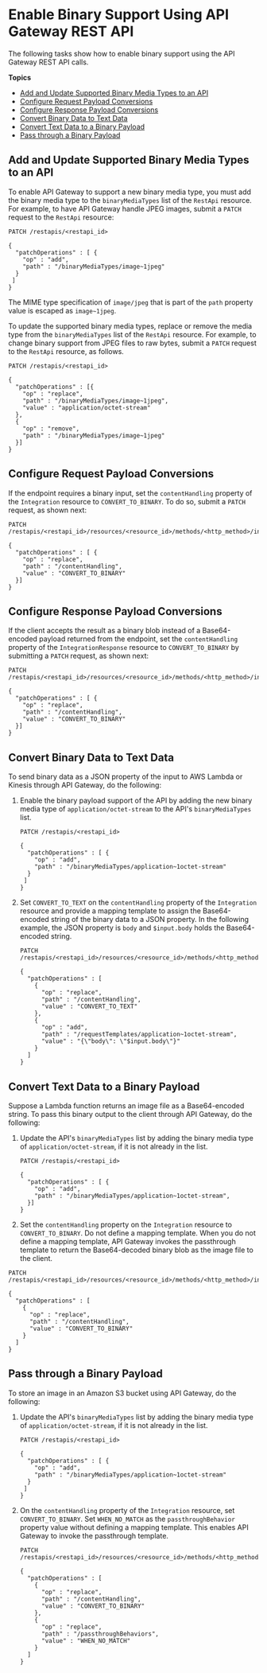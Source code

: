 # Enable Binary Support Using API Gateway REST API<a name="api-gateway-payload-encodings-configure-with-control-service-api"></a>

The following tasks show how to enable binary support using the API Gateway REST API calls\.

**Topics**
+ [Add and Update Supported Binary Media Types to an API](#api-gateway-payload-encodings-setup-with-api-set-encodings-map)
+ [Configure Request Payload Conversions](#api-gateway-payload-encodings-setup-with-api-set-integration-request-encoding)
+ [Configure Response Payload Conversions](#api-gateway-payload-encodings-setup-with-api-set-integration-response-encoding)
+ [Convert Binary Data to Text Data](#api-gateway-payload-encodings-convert-binary-to-string)
+ [Convert Text Data to a Binary Payload](#api-gateway-payload-encodings-convert-string-to-binary)
+ [Pass through a Binary Payload](#api-gateway-payload-encodings-pass-binary-as-is)

## Add and Update Supported Binary Media Types to an API<a name="api-gateway-payload-encodings-setup-with-api-set-encodings-map"></a>

To enable API Gateway to support a new binary media type, you must add the binary media type to the `binaryMediaTypes` list of the `RestApi` resource\. For example, to have API Gateway handle JPEG images, submit a `PATCH` request to the `RestApi` resource: 

```
PATCH /restapis/<restapi_id>

{
  "patchOperations" : [ {
    "op" : "add",
    "path" : "/binaryMediaTypes/image~1jpeg"
  } 
 ]
}
```

The MIME type specification of `image/jpeg` that is part of the `path` property value is escaped as `image~1jpeg`\.

To update the supported binary media types, replace or remove the media type from the `binaryMediaTypes` list of the `RestApi` resource\. For example, to change binary support from JPEG files to raw bytes, submit a `PATCH` request to the `RestApi` resource, as follows\. 

```
PATCH /restapis/<restapi_id>

{
  "patchOperations" : [{
    "op" : "replace",
    "path" : "/binaryMediaTypes/image~1jpeg",
    "value" : "application/octet-stream"
  },
  {
    "op" : "remove",
    "path" : "/binaryMediaTypes/image~1jpeg"
  }]
}
```

## Configure Request Payload Conversions<a name="api-gateway-payload-encodings-setup-with-api-set-integration-request-encoding"></a>

If the endpoint requires a binary input, set the `contentHandling` property of the `Integration` resource to `CONVERT_TO_BINARY`\. To do so, submit a `PATCH` request, as shown next: 

```
PATCH /restapis/<restapi_id>/resources/<resource_id>/methods/<http_method>/integration

{
  "patchOperations" : [ {
    "op" : "replace",
    "path" : "/contentHandling",
    "value" : "CONVERT_TO_BINARY"
  }]
}
```

## Configure Response Payload Conversions<a name="api-gateway-payload-encodings-setup-with-api-set-integration-response-encoding"></a>

If the client accepts the result as a binary blob instead of a Base64\-encoded payload returned from the endpoint, set the `contentHandling` property of the `IntegrationResponse` resource to `CONVERT_TO_BINARY` by submitting a `PATCH` request, as shown next:

```
PATCH /restapis/<restapi_id>/resources/<resource_id>/methods/<http_method>/integration/responses/<status_code>

{
  "patchOperations" : [ {
    "op" : "replace",
    "path" : "/contentHandling",
    "value" : "CONVERT_TO_BINARY"
  }]
}
```

## Convert Binary Data to Text Data<a name="api-gateway-payload-encodings-convert-binary-to-string"></a>

To send binary data as a JSON property of the input to AWS Lambda or Kinesis through API Gateway, do the following: 

1. Enable the binary payload support of the API by adding the new binary media type of `application/octet-stream` to the API's `binaryMediaTypes` list\. 

   ```
   PATCH /restapis/<restapi_id>
   
   {
     "patchOperations" : [ {
       "op" : "add",
       "path" : "/binaryMediaTypes/application~1octet-stream"
     } 
    ]
   }
   ```

1. Set `CONVERT_TO_TEXT` on the `contentHandling` property of the `Integration` resource and provide a mapping template to assign the Base64\-encoded string of the binary data to a JSON property\. In the following example, the JSON property is `body` and `$input.body` holds the Base64\-encoded string\.

   ```
   PATCH /restapis/<restapi_id>/resources/<resource_id>/methods/<http_method>/integration
   
   {
     "patchOperations" : [
       {
         "op" : "replace",
         "path" : "/contentHandling",
         "value" : "CONVERT_TO_TEXT"
       },
       {
         "op" : "add",
         "path" : "/requestTemplates/application~1octet-stream",
         "value" : "{\"body\": \"$input.body\"}"
       }
     ]
   }
   ```

## Convert Text Data to a Binary Payload<a name="api-gateway-payload-encodings-convert-string-to-binary"></a>

Suppose a Lambda function returns an image file as a Base64\-encoded string\. To pass this binary output to the client through API Gateway, do the following: 

1. Update the API's `binaryMediaTypes` list by adding the binary media type of `application/octet-stream`, if it is not already in the list\. 

   ```
   PATCH /restapis/<restapi_id>
   
   {
     "patchOperations" : [ {
       "op" : "add",
       "path" : "/binaryMediaTypes/application~1octet-stream",
     }]
   }
   ```

1.  Set the `contentHandling` property on the `Integration` resource to `CONVERT_TO_BINARY`\. Do not define a mapping template\. When you do not define a mapping template, API Gateway invokes the passthrough template to return the Base64\-decoded binary blob as the image file to the client\. 

   ```
   PATCH /restapis/<restapi_id>/resources/<resource_id>/methods/<http_method>/integration/responses/<status_code>
   
   {
     "patchOperations" : [
       {
         "op" : "replace",
         "path" : "/contentHandling",
         "value" : "CONVERT_TO_BINARY"
       }
     ]
   }
   ```

## Pass through a Binary Payload<a name="api-gateway-payload-encodings-pass-binary-as-is"></a>

 To store an image in an Amazon S3 bucket using API Gateway, do the following: 

1. Update the API's `binaryMediaTypes` list by adding the binary media type of `application/octet-stream`, if it is not already in the list\. 

   ```
   PATCH /restapis/<restapi_id>
   
   {
     "patchOperations" : [ {
       "op" : "add",
       "path" : "/binaryMediaTypes/application~1octet-stream"
     }
    ]
   }
   ```

1. On the `contentHandling` property of the `Integration` resource, set `CONVERT_TO_BINARY`\. Set `WHEN_NO_MATCH` as the `passthroughBehavior` property value without defining a mapping template\. This enables API Gateway to invoke the passthrough template\. 

   ```
   PATCH /restapis/<restapi_id>/resources/<resource_id>/methods/<http_method>/integration
   
   {
     "patchOperations" : [
       {
         "op" : "replace",
         "path" : "/contentHandling",
         "value" : "CONVERT_TO_BINARY"
       },
       {
         "op" : "replace",
         "path" : "/passthroughBehaviors",
         "value" : "WHEN_NO_MATCH"
       }
     ]
   }
   ```